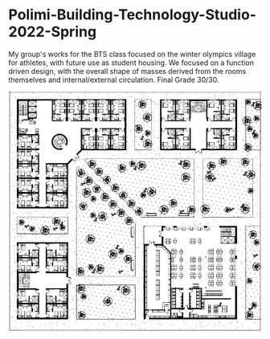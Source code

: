 # Polimi-Building-Technology-Studio-2022-Spring
My group's works for the BTS class focused on the winter olympics village for athletes, with future use as student housing.
We focused on a function driven design, with the overall shape of masses derived from the rooms themselves and internal/external circulation. Final Grade 30/30.


![thumbnail](https://github.com/TalhaErenY/Polimi-Building-Technology-Studio-2022-Spring/blob/main/1to200GFP.png?raw=true)
